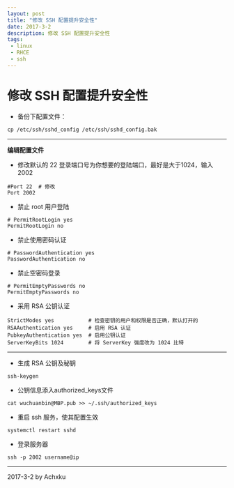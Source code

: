 ```yaml
---
layout: post
title: "修改 SSH 配置提升安全性"
date: 2017-3-2
description: 修改 SSH 配置提升安全性
tags: 
 - linux
 - RHCE 
 - ssh
---
```


# 修改 SSH 配置提升安全性

- 备份下配置文件：

```
cp /etc/ssh/sshd_config /etc/ssh/sshd_config.bak
```

----------

**编辑配置文件**

- 修改默认的 22 登录端口号为你想要的登陆端口，最好是大于1024，输入 2002

```
#Port 22  # 修改
Port 2002
```

- 禁止 root 用户登陆

```
# PermitRootLogin yes
PermitRootLogin no
```


- 禁止使用密码认证

```
# PasswordAuthentication yes
PasswordAuthentication no
```


- 禁止空密码登录

```
# PermitEmptyPasswords no
PermitEmptyPasswords no
```


- 采用 RSA 公钥认证

```
StrictModes yes           # 检查密钥的用户和权限是否正确，默认打开的
RSAAuthentication yes     # 启用 RSA 认证
PubkeyAuthentication yes  # 启用公钥认证
ServerKeyBits 1024        # 将 ServerKey 强度改为 1024 比特
```

----------

- 生成 RSA 公钥及秘钥

```
ssh-keygen
```

- 公钥信息添入authorized_keys文件

```
cat wuchuanbin@MBP.pub >> ~/.ssh/authorized_keys
```


- 重启 ssh 服务，使其配置生效

```
systemctl restart sshd
```

- 登录服务器

```
ssh -p 2002 username@ip
```

----------

2017-3-2 by Achxku 







